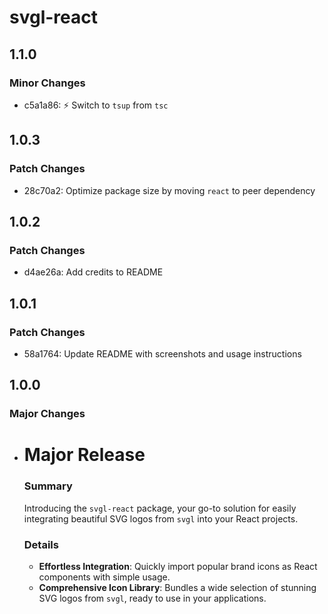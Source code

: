 # svgl-react

## 1.1.0

### Minor Changes

- c5a1a86: ⚡️ Switch to `tsup` from `tsc`

## 1.0.3

### Patch Changes

- 28c70a2: Optimize package size by moving `react` to peer dependency

## 1.0.2

### Patch Changes

- d4ae26a: Add credits to README

## 1.0.1

### Patch Changes

- 58a1764: Update README with screenshots and usage instructions

## 1.0.0

### Major Changes

- # Major Release

  ### Summary

  Introducing the `svgl-react` package, your go-to solution for easily integrating beautiful SVG logos from `svgl` into your React projects.

  ### Details

  - **Effortless Integration**: Quickly import popular brand icons as React components with simple usage.
  - **Comprehensive Icon Library**: Bundles a wide selection of stunning SVG logos from `svgl`, ready to use in your applications.
